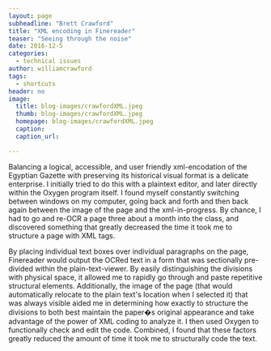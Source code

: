 ```yaml
---
layout: page
subheadline: "Brett Crawford"
title: "XML encoding in Finereader"
teaser: "Seeing through the noise"
date: 2016-12-5
categories:
  - technical issues
author: williamcrawford
tags:
  - shortcuts
header: no
image:
  title: blog-images/crawfordXML.jpeg
  thumb: blog-images/crawfordXML.jpeg
  homepage: blog-images/crawfordXML.jpeg
  caption:
  caption_url:

---
```

Balancing a logical, accessible, and user friendly xml-encodation of the Egyptian Gazette with preserving its historical visual format is a delicate enterprise. I initially tried to do this with a plaintext editor, and later directly within the Oxygen program itself. I found myself constantly switching between windows on my computer, going back and forth and then back again between the image of the page and the xml-in-progress. By chance, I had to go and re-OCR a page three about a month into the class, and discovered something that greatly decreased the time it took me to structure a page with XML tags.

By placing individual text boxes over individual paragraphs on the page, Finereader would output the OCRed text in a form that was sectionally pre-divided within the plain-text-viewer. By easily distinguishing the divisions with physical space, it allowed me to rapidly go through and paste repetitive structural elements. Additionally, the image of the page (that would automatically relocate to the plain text's location when I selected it) that was always visible aided me in determining how exactly to structure the divisions to both best maintain the paper�s original appearance and take advantage of the power of XML coding to analyze it. I then used Oxygen to functionally check and edit the code.  Combined, I found that these factors greatly reduced the amount of time it took me to structurally code the text.
